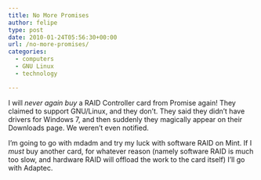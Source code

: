 ```yaml
---
title: No More Promises
author: felipe
type: post
date: 2010-01-24T05:56:30+00:00
url: /no-more-promises/
categories:
  - computers
  - GNU Linux
  - technology

---
```

I will _never again buy_ a RAID Controller card from Promise again! They claimed to support GNU/Linux, and they don&#8217;t. They said they didn&#8217;t have drivers for Windows 7, and then suddenly they magically appear on their Downloads page. We weren&#8217;t even notified.

I&#8217;m going to go with mdadm and try my luck with software RAID on Mint. If I _must_ buy another card, for whatever reason (namely software RAID is much too slow, and hardware RAID will offload the work to the card itself) I&#8217;ll go with Adaptec.